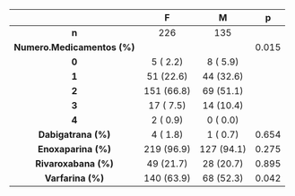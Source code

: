 

|            &nbsp;             |     F      |     M      |   p   |
|:-----------------------------:|:----------:|:----------:|:-----:|
|             **n**             |    226     |    135     |       |
|  **Numero.Medicamentos (%)**  |            |            | 0.015 |
|             **0**             |  5 ( 2.2)  |  8 ( 5.9)  |       |
|             **1**             | 51 (22.6)  | 44 (32.6)  |       |
|             **2**             | 151 (66.8) | 69 (51.1)  |       |
|             **3**             | 17 ( 7.5)  | 14 (10.4)  |       |
|             **4**             |  2 ( 0.9)  |  0 ( 0.0)  |       |
|   **Dabigatrana (%)**   |  4 ( 1.8)  |  1 ( 0.7)  | 0.654 |
|   **Enoxaparina (%)**   | 219 (96.9) | 127 (94.1) | 0.275 |
|  **Rivaroxabana (%)**   | 49 (21.7)  | 28 (20.7)  | 0.895 |
|    **Varfarina (%)**    | 140 (63.9) | 68 (52.3)  | 0.042 |

